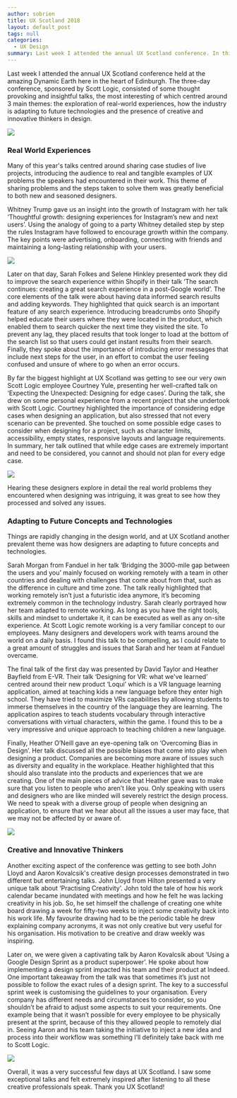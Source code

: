 ```yaml
---
author: sobrien
title: UX Scotland 2018
layout: default_post
tags: null
categories:
  - UX Design
summary: Last week I attended the annual UX Scotland conference. In this post, I will share my experience of the event and some of the insights I gained.
---
```


Last week I attended the annual UX Scotland conference held at the amazing Dynamic Earth here in the heart of Edinburgh. The three-day conference, sponsored by Scott Logic, consisted of some thought provoking and insightful talks, the most interesting of which centred around 3 main themes: the exploration of real-world experiences, how the industry is adapting to future technologies and the presence of creative and innovative thinkers in design.

<img src="{{ site.baseurl }}/sobrien/assets/uxscotland2018/image001.jpg" />

### Real World Experiences

Many of this year's talks centred around sharing case studies of live projects, introducing the audience to real and tangible examples of UX problems the speakers had encountered in their work. This theme of sharing problems and the steps taken to solve them was greatly beneficial to both new and seasoned designers.

Whitney Trump gave us an insight into the growth of Instagram with her talk ‘Thoughtful growth: designing experiences for Instagram’s new and next users’. Using the analogy of going to a party Whitney detailed step by step the rules Instagram have followed to encourage growth within the company. The key points were advertising, onboarding, connecting with friends and maintaining a long-lasting relationship with your users.

<img src="{{ site.baseurl }}/sobrien/assets/uxscotland2018/image002.jpg" />

Later on that day, Sarah Folkes and Selene Hinkley presented work they did to improve the search experience within Shopify in their talk ‘The search continues: creating a great search experience in a post-Google world’. The core elements of the talk were about having data informed search results and adding keywords. They highlighted that quick search is an important feature of any search experience. Introducing breadcrumbs onto Shopify helped educate their users where they were located in the product, which enabled them to search quicker the next time they visited the site. To prevent any lag, they placed results that took longer to load at the bottom of the search list so that users could get instant results from their search. Finally, they spoke about the importance of introducing error messages that include next steps for the user, in an effort to combat the user feeling confused and unsure of where to go when an error occurs.

By far the biggest highlight at UX Scotland was getting to see our very own Scott Logic employee Courtney Yule, presenting her well-crafted talk on ‘Expecting the Unexpected: Designing for edge cases’. During the talk, she drew on some personal experience from a recent project that she undertook with Scott Logic. Courtney highlighted the importance of considering edge cases when designing an application, but also stressed that not every scenario can be prevented. She touched on some possible edge cases to consider when designing for a project, such as character limits, accessibility, empty states, responsive layouts and language requirements. In summary, her talk outlined that while edge cases are extremely important and need to be considered, you cannot and should not plan for every edge case.

<img src="{{ site.baseurl }}/sobrien/assets/uxscotland2018/image003.jpg" />

Hearing these designers explore in detail the real world problems they encountered when designing was intriguing, it was great to see how they processed and solved any issues.

### Adapting to Future Concepts and Technologies

Things are rapidly changing in the design world, and at UX Scotland another prevalent theme was how designers are adapting to future concepts and technologies.

Sarah Morgan from Fanduel in her talk ‘Bridging the 3000-mile gap between the users and you’ mainly focused on working remotely with a team in other countries and dealing with challenges that come about from that, such as the difference in culture and time zone. The talk really highlighted that working remotely isn’t just a futuristic idea anymore, it’s becoming extremely common in the technology industry. Sarah clearly portrayed how her team adapted to remote working. As long as you have the right tools, skills and mindset to undertake it, it can be executed as well as any on-site experience. At Scott Logic remote working is a very familiar concept to our employees. Many designers and developers work with teams around the world on a daily basis. I found this talk to be compelling, as I could relate to a great amount of struggles and issues that Sarah and her team at Fanduel overcame.

The final talk of the first day was presented by David Taylor and Heather Bayfield from E-VR. Their talk ‘Designing for VR: what we've learned’ centred around their new product ‘Loqui’ which is a VR language learning application, aimed at teaching kids a new language before they enter high school. They have tried to maximize VRs capabilities by allowing students to immerse themselves in the country of the language they are learning. The application aspires to teach students vocabulary through interactive conversations with virtual characters, within the game. I found this to be a very impressive and unique approach to teaching children a new language.

Finally, Heather O’Neill gave an eye-opening talk on ‘Overcoming Bias in Design’. Her talk discussed all the possible biases that come into play when designing a product. Companies are becoming more aware of issues such as diversity and equality in the workplace. Heather highlighted that this should also translate into the products and experiences that we are creating. One of the main pieces of advice that Heather gave was to make sure that you listen to people who aren’t like you. Only speaking with users and designers who are like minded will severely restrict the design process. We need to speak with a diverse group of people when designing an application, to ensure that we hear about all the issues a user may face, that we may not be affected by or aware of.

<img src="{{ site.baseurl }}/sobrien/assets/uxscotland2018/image004.jpg" />

### Creative and Innovative Thinkers

Another exciting aspect of the conference was getting to see both John Lloyd and Aaron Kovalcsik's creative design processes demonstrated in two different but entertaining talks.
John Lloyd from Hilton presented a very unique talk about ‘Practising Creativity’. John told the tale of how his work calendar became inundated with meetings and how he felt he was lacking creativity in his job. So, he set himself the challenge of creating one white board drawing a week for fifty-two weeks to inject some creativity back into his work life. My favourite drawing had to be the periodic table he drew explaining company acronyms, it was not only creative but very useful for his organisation. His motivation to be creative and draw weekly was inspiring.

Later on, we were given a captivating talk by Aaron Kovalcsik about ‘Using a Google Design Sprint as a product superpower’. He spoke about how implementing a design sprint impacted his team and their product at Indeed. One important takeaway from the talk was that sometimes it’s just not possible to follow the exact rules of a design sprint. The key to a successful sprint week is customising the guidelines to your organisation. Every company has different needs and circumstances to consider, so you shouldn’t be afraid to adjust some aspects to suit your requirements. One example being that it wasn’t possible for every employee to be physically present at the sprint, because of this they allowed people to remotely dial in. Seeing Aaron and his team taking the initiative to inject a new idea and process into their workflow was something I’ll definitely take back with me to Scott Logic.

<img src="{{ site.baseurl }}/sobrien/assets/uxscotland2018/image005.jpg" />

Overall, it was a very successful few days at UX Scotland. I saw some exceptional talks and felt extremely inspired after listening to all these creative professionals speak. Thank you UX Scotland!
